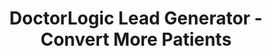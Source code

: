 ---
layout: components
title: DoctorLogic Lead Generator - Convert More Patients
description: "Managing website leads is vital to converting patients. In one dashboard, manage every conversation with new or existing patients, and identify ROI."
meta_image: "/img/meta/lead-generator.jpg"
nofollow: false
gsap: true
custom_js: lead-generator
page_class:
 - class: lead-generator
product: "lead generator"
permalink: "/lead-generator"
product_nav:
- product_prev: "search-amplifier"
  product_next: "success-insights"
next_page: "success-insights"
page_sections:
- component: hero-1
  component_css: hero
  class: hero-sample
  tagline: 
  - headline: "Lead Generator"
    icon:
    - img: "/img/product-icons/lead-generator.svg"
      alt: "DoctorLogic Lead Generator"
  headline: "Convert More Website Leads Into Patients"
  text: "Every website lead is a chance to see a new patient, book a new consultation, or connect with your existing patients. With Lead Generator, you can manage every conversation that comes from your website."
  btn:
  img: "/img/products/lead-generator/hero-img.svg"
  alt: "DoctorLogic Lead Generator"
- component: image-group
  component_css: image-group
  class: lead-generator__image-group--1
  headline: "We Make It Easy To Follow Up"
  text: "Track all your phone calls, form submissions, chats and more. Have a clear picture of your website leads in one place and receive alerts as they come in."
  items:
  - class: image-group__image--1
    svg: true
    src: opportunities-mock
    alt-text: "Opportunities Dashboard"
  - class: image-group__image--2
    headline: Email Leads
    text: View form submissions so your team can follow up.
  - class: image-group__image--3
    headline: Phone Leads
    text: See who called, when they called, and have the ability to listen to conversations.
  - class: image-group__image--4
    headline: Chat Leads
    text: Review every managed chat transaction and decide which ones are qualified.  
- component: callout-headline
  component_css: callout-headline
  class: callout-headline__leads
  headline: "<span>74%</span> of companies say converting leads into customers is their top priority."
  source: "HubSpot"
- component: feature-1
  headline: "Secure Call Monitoring"
  class: lead-generator__feature--1
  text: "Knowing why customers and patient leads are calling is one thing, but finding out exactly what’s occurring on each call is even more powerful. Securely listen to tracked phone call leads to improve phone handling processes, schedule more appointments, enhance the patient experience, and optimize marketing spend."
  img: "/img/products/lead-generator/secure-call.jpg"
  alt: "Secure Call Monitoring"
  img_alignment: "Right"
- component: feature-1
  component_css: feature
  class: lead-generator__feature--2
  headline: "Identify Marketing Success"
  text: "Receive clarity on which marketing sources are driving true opportunities to your practice and also which pages of your medical website are converting visitors into patients. Our dashboard makes it easy for you to export all data into a CSV and upload it to your practice management system or EMR."
  img: "/img/products/lead-generator/optimized-marketing.jpg"
  alt: "Identify Marketing Success"
  img_alignment: "Left"
- component: callout
  component_css: callout
  class: content-multiplier__callout
  background: false
  headline: "One Place For All Your Website Conversions"
  text: "View, organize, and filter all incoming inquiries - phone calls, web form submissions, chats, and more."
  btn:
  - btn-label: "Get a Demo"
    btn-link: "/get-a-demo"
---
